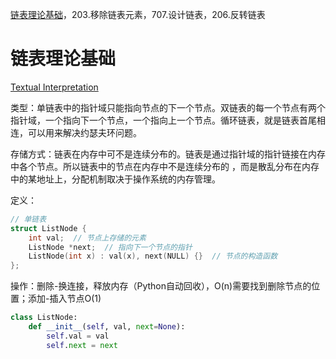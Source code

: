 [链表理论基础](#01)，203.移除链表元素，707.设计链表，206.反转链表

# <span id="01">链表理论基础</span>

[Textual Interpretation](https://programmercarl.com/%E9%93%BE%E8%A1%A8%E7%90%86%E8%AE%BA%E5%9F%BA%E7%A1%80.html)

类型：单链表中的指针域只能指向节点的下一个节点。双链表的每一个节点有两个指针域，一个指向下一个节点，一个指向上一个节点。循环链表，就是链表首尾相连，可以用来解决约瑟夫环问题。

存储方式：链表在内存中可不是连续分布的。链表是通过指针域的指针链接在内存中各个节点。所以链表中的节点在内存中不是连续分布的 ，而是散乱分布在内存中的某地址上，分配机制取决于操作系统的内存管理。

定义：

```C++
// 单链表
struct ListNode {
    int val;  // 节点上存储的元素
    ListNode *next;  // 指向下一个节点的指针
    ListNode(int x) : val(x), next(NULL) {}  // 节点的构造函数
};
```

操作：删除-换连接，释放内存（Python自动回收），O(n)需要找到删除节点的位置；添加-插入节点O(1)

```Python
class ListNode:
    def __init__(self, val, next=None):
        self.val = val
        self.next = next
```
